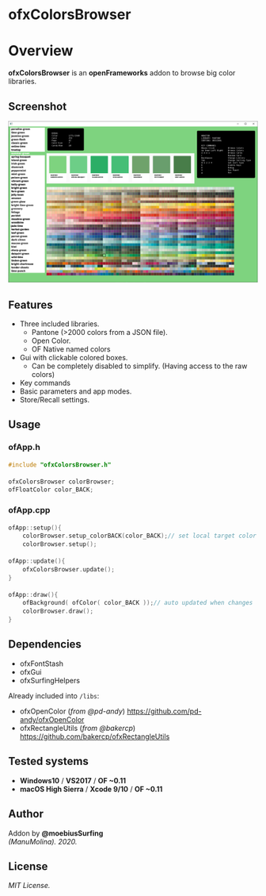 ofxColorsBrowser
=============================

# Overview
**ofxColorsBrowser** is an **openFrameworks** addon to browse big color libraries.

## Screenshot
![image](/readme_images/Capture.PNG?raw=true "image")

## Features
* Three included libraries.
  * Pantone (>2000 colors from a JSON file).
  * Open Color.
  * OF Native named colors
* Gui with clickable colored boxes. 
  * Can be completely disabled to simplify. (Having access to the raw colors)
* Key commands
* Basic parameters and app modes.
* Store/Recall settings.

## Usage
 
### ofApp.h
```.cpp
#include "ofxColorsBrowser.h"

ofxColorsBrowser colorBrowser;
ofFloatColor color_BACK;
```

### ofApp.cpp
```.cpp
ofApp::setup(){
    colorBrowser.setup_colorBACK(color_BACK);// set local target color receiver
    colorBrowser.setup();

ofApp::update(){
	ofxColorsBrowser.update();
}

ofApp::draw(){
    ofBackground( ofColor( color_BACK ));// auto updated when changes
	colorBrowser.draw();
}
```

## Dependencies
 * ofxFontStash
 * ofxGui
 * ofxSurfingHelpers

 Already included into ```/libs```:  
* ofxOpenColor (*from @pd-andy*)
https://github.com/pd-andy/ofxOpenColor
* ofxRectangleUtils (*from @bakercp*)
https://github.com/bakercp/ofxRectangleUtils

## Tested systems
- **Windows10** / **VS2017** / **OF ~0.11**
- **macOS High Sierra** / **Xcode 9/10** / **OF ~0.11**

## Author
Addon by **@moebiusSurfing**  
*(ManuMolina). 2020.*

## License
*MIT License.*